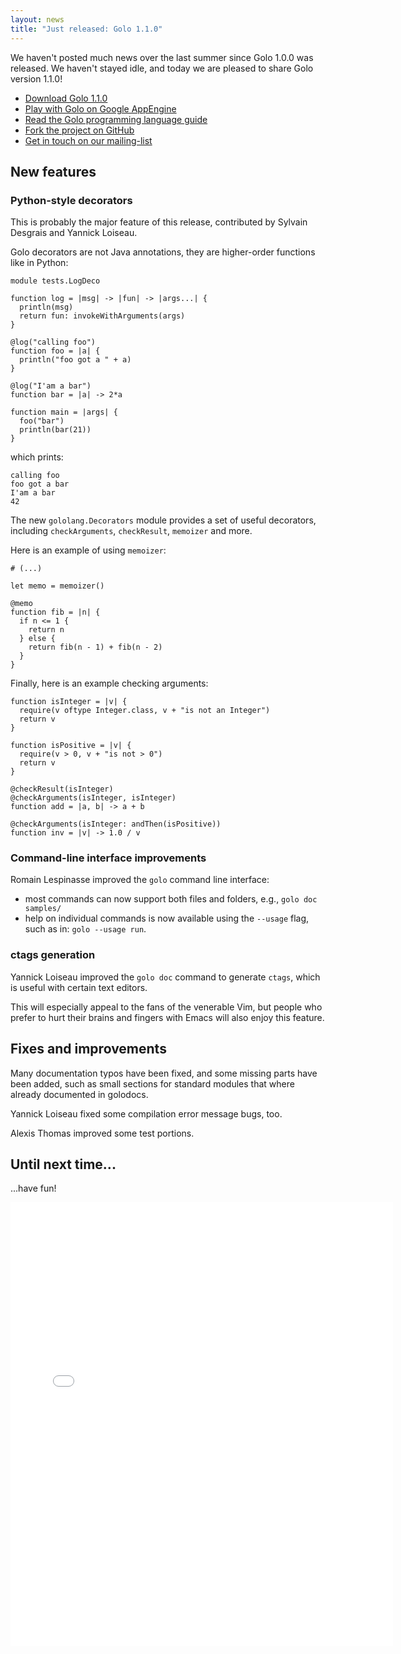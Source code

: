 ```yaml
---
layout: news
title: "Just released: Golo 1.1.0"
---
```


We haven't posted much news over the last summer since Golo 1.0.0 was released. We haven't
stayed idle, and today we are pleased to share Golo version 1.1.0!

* [Download Golo 1.1.0](/download/)
* [Play with Golo on Google AppEngine](http://golo-console.appspot.com/)
* [Read the Golo programming language guide](/documentation/1.1.0)
* [Fork the project on GitHub](https://github.com/golo-lang/golo-lang)
* [Get in touch on our mailing-list](http://groups.google.com/group/golo-lang)

## New features

### Python-style decorators

This is probably the major feature of this release, contributed by Sylvain Desgrais and Yannick
Loiseau.

Golo decorators are not Java annotations, they are higher-order functions like in Python:

```golo
module tests.LogDeco

function log = |msg| -> |fun| -> |args...| {
  println(msg)
  return fun: invokeWithArguments(args)
}

@log("calling foo")
function foo = |a| {
  println("foo got a " + a)
}

@log("I'am a bar")
function bar = |a| -> 2*a

function main = |args| {
  foo("bar")
  println(bar(21))
}
```

which prints:

```
calling foo
foo got a bar
I'am a bar
42
```

The new `gololang.Decorators` module provides a set of useful decorators, including `checkArguments`, `checkResult`, `memoizer` and more.

Here is an example of using `memoizer`:

```golo
# (...)

let memo = memoizer()

@memo
function fib = |n| {
  if n <= 1 {
    return n
  } else {
    return fib(n - 1) + fib(n - 2)
  }
}
```

Finally, here is an example checking arguments:

```golo
function isInteger = |v| {
  require(v oftype Integer.class, v + "is not an Integer")
  return v
}

function isPositive = |v| {
  require(v > 0, v + "is not > 0")
  return v
}

@checkResult(isInteger)
@checkArguments(isInteger, isInteger)
function add = |a, b| -> a + b

@checkArguments(isInteger: andThen(isPositive))
function inv = |v| -> 1.0 / v
```

### Command-line interface improvements

Romain Lespinasse improved the `golo` command line interface:

* most commands can now support both files and folders, e.g., `golo doc samples/`
* help on individual commands is now available using the `--usage` flag, such as in: `golo --usage run`.

### ctags generation

Yannick Loiseau improved the `golo doc` command to generate `ctags`, which is useful with certain
text editors.

This will especially appeal to the fans of the venerable Vim, but people who prefer to hurt their
brains and fingers with Emacs will also enjoy this feature.

## Fixes and improvements

Many documentation typos have been fixed, and some missing parts have been added, such as small
sections for standard modules that where already documented in golodocs.

Yannick Loiseau fixed some compilation error message bugs, too.

Alexis Thomas improved some test portions.

## Until next time...

...have fun!

<iframe src="//instagram.com/p/tKOFUmCGIx/embed/" width="612" height="710" frameborder="0" scrolling="no" allowtransparency="true"></iframe>
